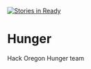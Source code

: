 [![Stories in Ready](https://badge.waffle.io/hackoregon/Hunger.png?label=ready&title=Ready)](https://waffle.io/hackoregon/Hunger)
# Hunger
Hack Oregon Hunger team 
